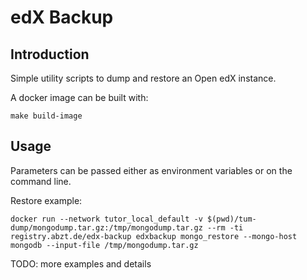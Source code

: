 edX Backup
==========

Introduction
------------

Simple utility scripts to dump and restore an Open edX instance.

A docker image can be built with:

    make build-image

Usage
-----

Parameters can be passed either as environment variables or on the command line.

Restore example:

    docker run --network tutor_local_default -v $(pwd)/tum-dump/mongodump.tar.gz:/tmp/mongodump.tar.gz --rm -ti registry.abzt.de/edx-backup edxbackup mongo_restore --mongo-host mongodb --input-file /tmp/mongodump.tar.gz

TODO: more examples and details
